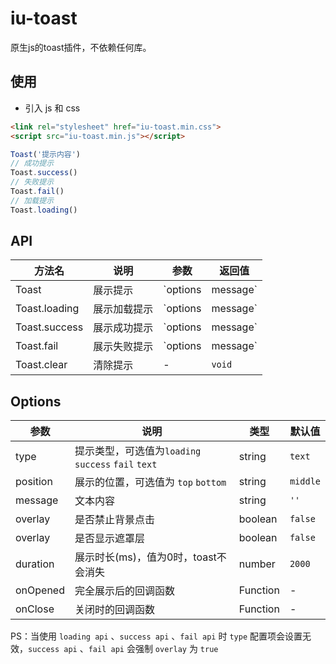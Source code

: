 # iu-toast
原生js的toast插件，不依赖任何库。



## 使用
- 引入 js 和 css
```html
<link rel="stylesheet" href="iu-toast.min.css">
<script src="iu-toast.min.js"></script>
```

```javascript
Toast('提示内容')
// 成功提示
Toast.success()
// 失败提示
Toast.fail()
// 加载提示
Toast.loading()
```



## API

| 方法名        | 说明         | 参数                | 返回值 |
| ------------- | ------------ | ------------------- | ------ |
| Toast         | 展示提示     | `options | message` | `void` |
| Toast.loading | 展示加载提示 | `options | message` | `void` |
| Toast.success | 展示成功提示 | `options | message` | `void` |
| Toast.fail    | 展示失败提示 | `options | message` | `void` |
| Toast.clear   | 清除提示     | -                   | `void` |



## Options

| 参数     | 说明                                                | 类型     | 默认值   |
| -------- | --------------------------------------------------- | -------- | -------- |
| type     | 提示类型，可选值为`loading` `success` `fail` `text` | string   | `text`   |
| position | 展示的位置，可选值为 `top` `bottom`                 | string   | `middle` |
| message  | 文本内容                                            | string   | `''`     |
| overlay  | 是否禁止背景点击                                    | boolean  | `false`  |
| overlay  | 是否显示遮罩层                                      | boolean  | `false`  |
| duration | 展示时长(ms)，值为0时，toast不会消失                | number   | `2000`   |
| onOpened | 完全展示后的回调函数                                | Function | -        |
| onClose  | 关闭时的回调函数                                    | Function | -        |

PS：当使用  `loading api` 、`success api` 、`fail api`  时 `type` 配置项会设置无效，`success api` 、`fail api` 会强制 `overlay` 为 `true`

